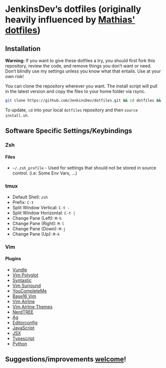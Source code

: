 # JenkinsDev’s dotfiles (originally heavily influenced by [Mathias' dotfiles](https://github.com/mathiasbynens/dotfiles))


## Installation

**Warning:** If you want to give these dotfiles a try, you should first fork this repository, review the code, and remove things you don’t want or need. Don’t blindly use my settings unless you know what that entails. Use at your own risk!

You can clone the repository wherever you want. The install script will pull in the latest version and copy the files to your home folder via rsync.

```bash
git clone https://github.com/JenkinsDev/dotfiles.git && cd dotfiles && source install.zsh
```

To update, `cd` into your local `dotfiles` repository and then `source install.sh`.


## Software Specific Settings/Keybindings

### Zsh

#### Files

* `~/.zsh_profile` - Used for settings that should not be stored in source control. (i.e: Some Env Vars, ...)

### tmux

* Default Shell: `zsh`
* Prefix: `C-t`
* Split Window Vertical: `C-t -`
* Split Window Horizontal: `C-t |`
* Change Pane (Left): `M-h`
* Change Pane (Right): `M-l`
* Change Pane (Down): `M-j`
* Change Pane (Up): `M-k`

### Vim

#### Plugins
* [Vundle](https://github.com/VundleVim/Vundle.vim)
* [Vim Polyglot](https://github.com/sheerun/vim-polyglot)
* [Syntastic](https://github.com/vim-syntastic/syntastic)
* [Vim Surround](https://github.com/tpope/vim-surround)
* [YouCompleteMe](https://github.com/Valloric/YouCompleteMe)
* [Base16 Vim](https://github.com/chriskempson/base16-vim)
* [Vim Airline](https://github.com/vim-airline/vim-airline)
* [Vim Airline Themes](https://github.com/vim-airline/vim-airline-themes)
* [NerdTREE](https://github.com/scrooloose/nerdtree)
* [Ag](https://github.com/rking/ag.vim)
* [Editorconfig](https://github.com/editorconfig/editorconfig-vim)
* [JavaScript](https://github.com/pangloss/vim-javascript)
* [JSX](https://github.com/mxw/vim-jsx)
* [Typescript](https://github.com/leafgarland/typescript-vim)
* [Python](https://github.com/python-mode/python-mode)


## Suggestions/improvements [welcome](https://github.com/JenkinsDev/dotfiles/issues)!

